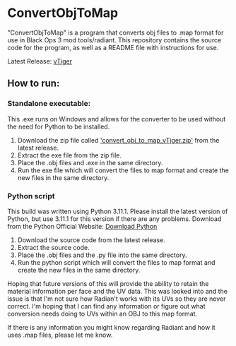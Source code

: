 # ConvertObjToMap
"ConvertObjToMap" is a program that converts obj files to .map format for use in Black Ops 3 mod tools/radiant. This repository contains the source code for the program, as well as a README file with instructions for use.

Latest Release: [vTiger](https://github.com/lazzm/ConvertObjToMap/releases/tag/vTiger)

## How to run:

### Standalone executable:

This .exe runs on Windows and allows for the converter to be used without the need for Python to be installed.

1. Download the zip file called ['convert_obj_to_map_vTiger.zip'](https://github.com/lazzm/ConvertObjToMap/releases/download/vTiger/convert_obj_to_map_vTiger.zip) from the latest release.
2. Extract the exe file from the zip file.
3. Place the .obj files and .exe in the same directory.
4. Run the exe file which will convert the files to map format and create the new files in the same directory.

### Python script

This build was written using Python 3.11.1. Please install the latest version of Python, but use 3.11.1 for this version if there are any problems.
Download from the Python Official Website: [Download Python](https://www.python.org/downloads/)

1. Download the source code from the latest release.
2. Extract the source code.
3. Place the .obj files and the .py file into the same directory.
4. Run the python script which will convert the files to map format and create the new files in the same directory.



Hoping that future versions of this will provide the ability to retain the material information per face and the UV data.
This was looked into and the issue is that I'm not sure how Radian't works with its UVs so they are never correct. 
I'm hoping that I can find any information or figure out what conversion needs doing to UVs within an OBJ to this map format.

If there is any information you might know regarding Radiant and how it uses .map files, please let me know.
